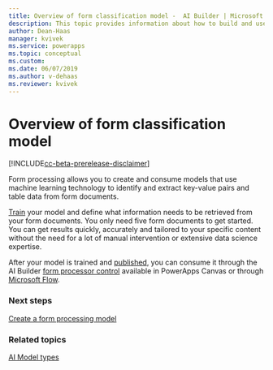 ```yaml
---
title: Overview of form classification model -  AI Builder | Microsoft Docs
description: This topic provides information about how to build and use form processing models in AI Builder.
author: Dean-Haas
manager: kvivek
ms.service: powerapps
ms.topic: conceptual
ms.custom: 
ms.date: 06/07/2019
ms.author: v-dehaas
ms.reviewer: kvivek
---
```


# Overview of form classification model

[!INCLUDE[cc-beta-prerelease-disclaimer](./includes/cc-beta-prerelease-disclaimer.md)]

Form processing allows you to create and consume models that use machine learning technology to identify and extract key-value pairs and table data from form documents.

[Train](train-model.md) your model and define what information needs to be retrieved from your form documents. You only need five form documents to get started. You can get results quickly, accurately and tailored to your specific content without the need for a lot of manual intervention or extensive data science expertise.

After your model is trained and [published](publish-model.md), you can consume it through the AI Builder [form processor control](form-processor-component-in-powerapps.md) available in PowerApps Canvas or through [Microsoft Flow](form-processing-model-in-flow.md).

### Next steps
[Create a form processing model](create-form-processing-model.md)

### Related topics
[AI Model types](model-types.md)

